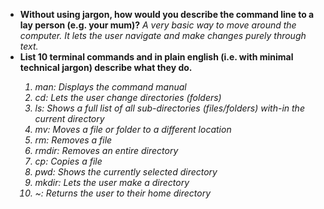 <ul>
  <li><b>Without using jargon, how would you describe the command line to a lay person (e.g. your mum)?</b>
  <i>A very basic way to move around the computer. It lets the user navigate and make changes purely through text.</i></li>
  <li><b>List 10 terminal commands and in plain english (i.e. with minimal technical jargon) describe what they do.</b>
  <i><ol>
    <li>man: Displays the command manual</li>
    <li>cd: Lets the user change directories (folders)</li>
    <li>ls: Shows a full list of all sub-directories (files/folders) with-in the current directory</li>
    <li>mv: Moves a file or folder to a different location</li>
    <li>rm: Removes a file</li>
    <li>rmdir: Removes an entire directory</li>
    <li>cp: Copies a file</li>
    <li>pwd: Shows the currently selected directory</li>
    <li>mkdir: Lets the user make a directory</li>
    <li>~: Returns the user to their home directory</li>
  </ol></i></li>
</ul>
